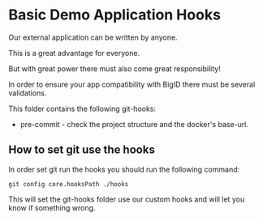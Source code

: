 # Basic Demo Application Hooks

Our external application can be written by anyone.

This is a great advantage for everyone.

But with great power there must also come great responsibility!

In order to ensure your app compatibility with BigID there must be several validations.

This folder contains the following git-hooks:

- pre-commit - check the project structure and the docker's base-url.

## How to set git use the hooks

In order set git run the hooks you should run the following command:

``git config core.hooksPath ./hooks``

This will set the git-hooks folder use our custom hooks and will let you know if something wrong.
